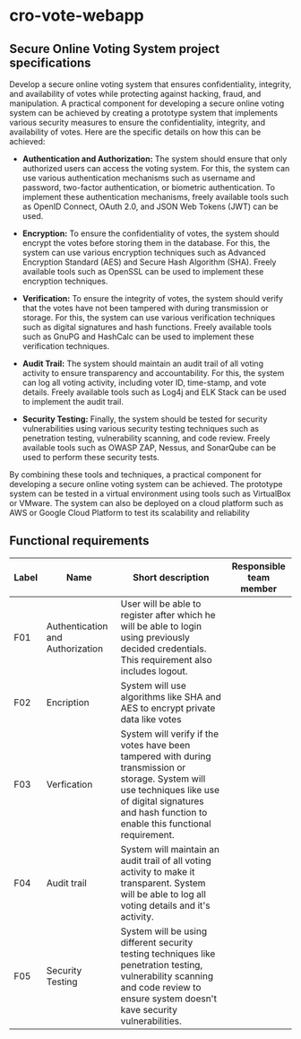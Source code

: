 # cro-vote-webapp

## Secure Online Voting System project specifications

Develop a secure online voting system that ensures confidentiality, integrity, and availability of votes while protecting against hacking, fraud, and manipulation.
A practical component for developing a secure online voting system can be achieved by creating a prototype system that implements various security measures to ensure the
confidentiality, integrity, and availability of votes. Here are the specific details on how this can be achieved:

- **Authentication and Authorization:** The system should ensure that only authorized users can access the voting system. For this, the system can use various authentication mechanisms such as username and password, two-factor authentication, or biometric authentication. To implement these authentication mechanisms, freely available tools such as OpenID Connect, OAuth 2.0, and JSON Web Tokens (JWT) can be used.

- **Encryption:** To ensure the confidentiality of votes, the system should encrypt the votes before storing them in the database. For this, the system can use various encryption techniques such as Advanced Encryption Standard (AES) and Secure Hash Algorithm (SHA). Freely available tools such as OpenSSL can be used to implement these encryption techniques.

- **Verification:** To ensure the integrity of votes, the system should verify that the votes have not been tampered with during transmission or storage. For this, the system can use various verification techniques such as digital signatures and hash functions. Freely available tools such as GnuPG and HashCalc can be used to implement these verification techniques.

- **Audit Trail:** The system should maintain an audit trail of all voting activity to ensure transparency and accountability. For this, the system can log all voting activity, including voter ID, time-stamp, and vote details. Freely available tools such as Log4j and ELK Stack can be used to implement the audit trail.

- **Security Testing:** Finally, the system should be tested for security vulnerabilities using various security testing techniques such as penetration testing, vulnerability scanning, and code review. Freely available tools such as OWASP ZAP, Nessus, and SonarQube can be used to perform these security tests.

By combining these tools and techniques, a practical component for developing a secure online voting system can be achieved. The prototype system can be tested in a virtual environment using tools such as VirtualBox or VMware. The system can also be deployed on a cloud platform such as AWS or Google Cloud Platform to test its scalability and reliability

## Functional requirements

Label | Name | Short description | Responsible team member
------ | ----- | ----------- | -------------------
F01    | Authentication and Authorization| User will be able to register after which he will be able to login using previously decided credentials. This requirement also includes logout. |
F02    | Encription | System will use algorithms like SHA and AES to encrypt private data like votes  |
F03    | Verfication | System will verify if the votes have been tampered with during transmission or storage. System will use techniques like use of digital signatures and hash function to enable this functional requirement. | 
F04    | Audit trail | System will maintain an audit trail of all voting activity to make it transparent. System will be able to log all voting details and it's activity. |
F05    | Security Testing | System will be using different security testing techniques like penetration testing, vulnerability scanning and code review to ensure system doesn't kave security vulnerabilities. | 

